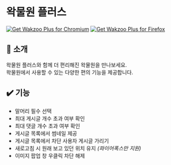 # 왁물원 플러스

<a href="https://chrome.google.com/webstore/detail/%EC%99%81%EB%AC%BC%EC%9B%90-%ED%94%8C%EB%9F%AC%EC%8A%A4/enpjdmldbplkhooccppfofeaohkloigo"><img src="https://user-images.githubusercontent.com/585534/107280622-91a8ea80-6a26-11eb-8d07-77c548b28665.png" alt="Get Wakzoo Plus for Chromium"></a>
<a href="https://addons.mozilla.org/en-US/firefox/addon/wakzoo-plus/"><img src="https://user-images.githubusercontent.com/585534/107280546-7b9b2a00-6a26-11eb-8f9f-f95932f4bfec.png" alt="Get Wakzoo Plus for Firefox"></a>

## :page_facing_up: 소개
왁물원 플러스와 함께 더 편리해진 왁물원을 만나보세요.  
왁물원에서 사용할 수 있는 다양한 편의 기능을 제공합니다.

## :heavy_check_mark: 기능
* 말머리 필수 선택
* 최대 게시글 개수 초과 여부 확인
* 최대 댓글 개수 초과 여부 확인
* 게시글 목록에서 썸네일 제공
* 게시글 목록에서 차단 사용자 게시글 가리기
* 새로고침 시 원래 보고 있던 위치 유지 _(파이어폭스만 지원)_
* 이미지 팝업 창 우클릭 차단 해제
